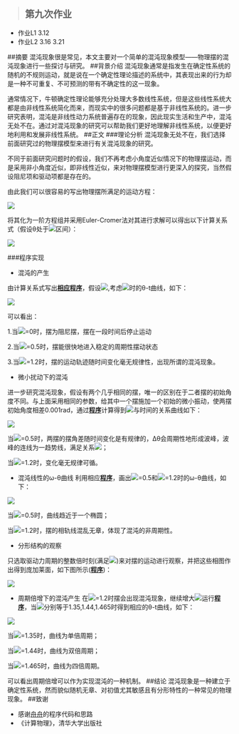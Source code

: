 >## 第九次作业
- 作业L1 3.12
- 作业L2 3.16 3.21

##摘要
混沌现象很是常见，本文主要对一个简单的混沌现象模型——物理摆的混沌现象进行一些探讨与研究。
##背景介绍
混沌现象通常是指发生在确定性系统的随机的不规则运动，就是说在一个确定性理论描述的系统中，其表现出来的行为却是一种不可重复、不可预测的带有不确定性的这一现象。

通常情况下，牛顿确定性理论能够充分处理大多数线性系统，但是这些线性系统大都是由非线性系统简化而来，而现实中的很多问题都是基于非线性系统的。进一步研究表明，混沌是非线性动力系统普遍存在的现象，因此现实生活和生产中，混沌无处不在。通过对混沌现象的研究可以帮助我们更好地理解非线性系统，以便更好地利用和发展非线性系统。
##正文
###理论分析
混沌现象无处不在，我们选择前面研究过的物理摆模型来进行有关混沌现象的研究。

不同于前面研究问题时的假设，我们不再考虑小角度近似情况下的物理摆运动，而是采用非小角度近似，即非线性近似，来对物理摆模型进行更深入的探究，当然假设阻尼项和驱动项都是存在的。

由此我们可以很容易的写出物理摆所满足的运动方程：

![](https://raw.githubusercontent.com/XiaobudianChen/computationalphysics_N2013301020075/master/chapter3/exercise_9/公式1.png)

将其化为一阶方程组并采用Euler-Cromer法对其进行求解可以得出以下计算关系式（假设θ处于![](https://raw.githubusercontent.com/XiaobudianChen/computationalphysics_N2013301020075/master/chapter3/exercise_9/公式3.png)区间）：

![](https://raw.githubusercontent.com/XiaobudianChen/computationalphysics_N2013301020075/master/chapter3/exercise_9/公式2.png)

###程序实现
- 混沌的产生

由计算关系式写出[**相应程序**]()，假设![](https://raw.githubusercontent.com/XiaobudianChen/computationalphysics_N2013301020075/master/chapter3/exercise_9/公式5.png),考虑![](https://raw.githubusercontent.com/XiaobudianChen/computationalphysics_N2013301020075/master/chapter3/exercise_9/公式4.png)时的θ-t曲线，如下：

![](https://github.com/XiaobudianChen/computationalphysics_N2013301020075/blob/master/chapter3/exercise_9/figure_9.1.png)

可以看出：

1.当![](https://github.com/XiaobudianChen/computationalphysics_N2013301020075/blob/master/chapter3/exercise_9/公式6.png)=0时，摆为阻尼摆，摆在一段时间后停止运动

2.当![](https://github.com/XiaobudianChen/computationalphysics_N2013301020075/blob/master/chapter3/exercise_9/公式6.png)=0.5时，摆能很快地进入稳定的周期性摆动状态

3.当![](https://github.com/XiaobudianChen/computationalphysics_N2013301020075/blob/master/chapter3/exercise_9/公式6.png)=1.2时，摆的运动轨迹随时间变化毫无规律性，出现所谓的混沌现象。
- 微小扰动下的混沌

进一步研究混沌现象，假设有两个几乎相同的摆，唯一的区别在于二者摆的初始角度不同。与上面采用相同的参数，给其中一个摆施加一个初始的微小振动，使两摆初始角度相差0.001rad，通过[**程序**](https://raw.githubusercontent.com/XiaobudianChen/computationalphysics_N2013301020075/master/chapter3/exercise_9/9.2.py)计算得到![](https://github.com/XiaobudianChen/computationalphysics_N2013301020075/blob/master/chapter3/exercise_9/公式7.png)与时间的关系曲线如下：

![](https://raw.githubusercontent.com/XiaobudianChen/computationalphysics_N2013301020075/master/chapter3/exercise_9/figure_9.2.png)

当![](https://github.com/XiaobudianChen/computationalphysics_N2013301020075/blob/master/chapter3/exercise_9/公式6.png)=0.5时，两摆的摆角差随时间变化是有规律的，Δθ会周期性地形成波峰，波峰的连线为一趋势线，满足关系![](https://github.com/XiaobudianChen/computationalphysics_N2013301020075/blob/master/chapter3/exercise_9/公式8.png)；

当![](https://github.com/XiaobudianChen/computationalphysics_N2013301020075/blob/master/chapter3/exercise_9/公式6.png)=1.2时，变化毫无规律可循。

- 混沌线性的ω-θ曲线
利用相应[**程序**](https://raw.githubusercontent.com/XiaobudianChen/computationalphysics_N2013301020075/master/chapter3/exercise_9/9.3.py)，画出![](https://github.com/XiaobudianChen/computationalphysics_N2013301020075/blob/master/chapter3/exercise_9/公式6.png)=0.5和![](https://github.com/XiaobudianChen/computationalphysics_N2013301020075/blob/master/chapter3/exercise_9/公式6.png)=1.2时的ω-θ曲线，如下：

![](https://raw.githubusercontent.com/XiaobudianChen/computationalphysics_N2013301020075/master/chapter3/exercise_9/figure_9.3.png)

当![](https://raw.githubusercontent.com/XiaobudianChen/computationalphysics_N2013301020075/master/chapter3/exercise_9/公式6.png)=0.5时，曲线趋近于一个椭圆；

当![](https://raw.githubusercontent.com/XiaobudianChen/computationalphysics_N2013301020075/master/chapter3/exercise_9/公式6.png)=1.2时，摆的相轨线混乱无章，体现了混沌的非周期性。
- 分形结构的观察

只选取驱动力周期的整数倍时刻(满足![](https://raw.githubusercontent.com/XiaobudianChen/computationalphysics_N2013301020075/master/chapter3/exercise_9/公式9.png))来对摆的运动进行观察，并把这些相图作出得到庞加莱面，如下图所示([**程序**](https://raw.githubusercontent.com/XiaobudianChen/computationalphysics_N2013301020075/master/chapter3/exercise_9/9.4.py))：

![](https://raw.githubusercontent.com/XiaobudianChen/computationalphysics_N2013301020075/master/chapter3/exercise_9/figure_9.4.png)

- 周期倍增下的混沌产生
在![](https://raw.githubusercontent.com/XiaobudianChen/computationalphysics_N2013301020075/master/chapter3/exercise_9/公式6.png)=1.2时摆会出现混沌现象，继续增大![](https://raw.githubusercontent.com/XiaobudianChen/computationalphysics_N2013301020075/master/chapter3/exercise_9/公式6.png)运行[**程序**](https://raw.githubusercontent.com/XiaobudianChen/computationalphysics_N2013301020075/master/chapter3/exercise_9/9.5.py)，当![](https://raw.githubusercontent.com/XiaobudianChen/computationalphysics_N2013301020075/master/chapter3/exercise_9/公式6.png)分别等于1.35,1.44,1.465时得到相应的θ-t曲线，如下：

![](https://raw.githubusercontent.com/XiaobudianChen/computationalphysics_N2013301020075/master/chapter3/exercise_9/figure_9.5.png)

当![](https://raw.githubusercontent.com/XiaobudianChen/computationalphysics_N2013301020075/master/chapter3/exercise_9/公式6.png)=1.35时，曲线为单倍周期；

当![](https://raw.githubusercontent.com/XiaobudianChen/computationalphysics_N2013301020075/master/chapter3/exercise_9/公式6.png)=1.44时，曲线为双倍周期；

当![](https://raw.githubusercontent.com/XiaobudianChen/computationalphysics_N2013301020075/master/chapter3/exercise_9/公式6.png)=1.465时，曲线为四倍周期。

可以看出周期倍增可以作为实现混沌的一种机制。
##结论
混沌现象是一种建立于确定性系统，然而貌似随机无章、对初值尤其敏感且有分形特性的一种常见的物理现象。
##致谢
- 感谢[舟舟](https://github.com/1098605130/computationalphysics_N2013301020058)的程序代码和思路
- 《计算物理》，清华大学出版社
